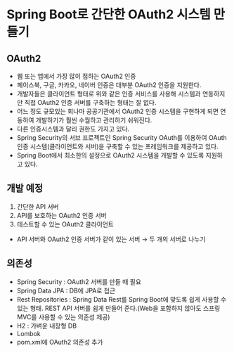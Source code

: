 # Spring Boot로 간단한 OAuth2 시스템 만들기
## OAuth2
* 웹 또는 앱에서 가장 많이 접하는 OAuth2 인증
* 페이스북, 구글, 카카오, 네이버 인증은 대부분 OAuth2 인증을 지원한다.
* 개발자들은 클라이언트 형태로 위와 같은 인증 서비스를 사용해 시스템과 연동하지만 직접 OAuth2 인증 서버를 구축하는 형태는 잘 없다.
* 어느 정도 규모있는 회나마 공공기관에서 OAuth2 인증 시스템을 구현하게 되면 연동하여 개발하기가 훨씬 수월하고 관리하기 쉬워진다.
* 다른 인증시스템과 달리 권한도 가지고 있다.
* Spring Security의 서브 프로젝트인 Spring Security OAuth를 이용하여 OAuth 인증 시스템(클라이언트와 서버)을 구축할 수 있는 프레임워크를 제공하고 있다.
* Spring Boot에서 최소한의 설정으로 OAuth2 시스템을 개발할 수 있도록 지원하고 있다.

## 개발 예정
1. 간단한 API 서버
2. API를 보호하는 OAuth2 인증 서버
3. 테스트할 수 있는 OAuth2 클라이언트

* API 서버와 OAuth2 인증 서버가 같이 있는 서버 → 두 개의 서버로 나누기

## 의존성
* Spring Security : OAuth2 서버를 만들 때 필요
* Spring Data JPA : DB에 JPA로 접근
* Rest Repositories : Spring Data Rest를 Spring Boot에 맞도록 쉽게 사용할 수 있는 형태. 
REST API 서버를 쉽게 만들어 준다.(Web을 포함하지 않아도 스프링 MVC를 사용할 수 있는 의존성 제공)
* H2 : 가벼운 내장형 DB
* Lombok
* pom.xml에 OAuth2 의존성 추가
